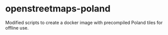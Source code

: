 # openstreetmaps-poland
Modified scripts to create a docker image with precompiled Poland tiles for offline use.
